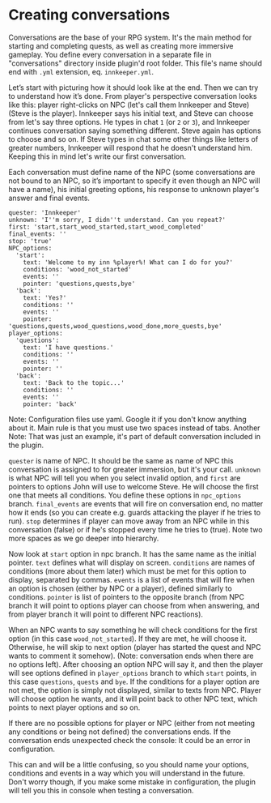 # Creating conversations

Conversations are the base of your RPG system. It's the main method for starting and completing quests, as well as creating more immersive gameplay. You define every conversation in a separate file in "conversations" directory inside plugin'd root folder. This file's name should end with `.yml` extension, eq. `innkeeper.yml`.

Let’s start with picturing how it should look like at the end. Then we can try to understand how it’s done. From player's perspective conversation looks like this: player right-clicks on NPC (let's call them Innkeeper and Steve) (Steve is the player). Innkeeper says his initial text, and Steve can choose from let's say three options. He types in chat `1` (or `2` or `3`), and Innkeeper continues conversation saying something different. Steve again has options to choose and so on. If Steve types in chat some other things like letters of greater numbers, Innkeeper will respond that he doesn't understand him. Keeping this in mind let's write our first conversation.

Each conversation must define name of the NPC (some conversations are not bound to an NPC, so it’s important to specify it even though an NPC will have a name), his initial greeting options, his response to unknown player's answer and final events.

    quester: 'Innkeeper'
    unknown: 'I''m sorry, I didn''t understand. Can you repeat?'
    first: 'start,start_wood_started,start_wood_completed'
    final_events: ''
    stop: 'true'
    NPC_options:
      'start':
        text: 'Welcome to my inn %player%! What can I do for you?'
        conditions: 'wood_not_started'
        events: ''
        pointer: 'questions,quests,bye'
      'back':
        text: 'Yes?'
        conditions: ''
        events: ''
        pointer: 'questions,quests,wood_questions,wood_done,more_quests,bye'
    player_options:
      'questions':
        text: 'I have questions.'
        conditions: ''
        events: ''
        pointer: ''
      'back':
        text: 'Back to the topic...'
        conditions: ''
        events: ''
        pointer: 'back'

Note: Configuration files use yaml. Google it if you don't know anything about it. Main rule is that you must use two spaces instead of tabs. Another Note: That was just an example, it's part of default conversation included in the plugin.

`quester` is name of NPC. It should be the same as name of NPC this conversation is assigned to for greater immersion, but it's your call. `unknown` is what NPC will tell you when you select invalid option, and `first` are pointers to options John will use to welcome Steve. He will choose the first one that meets all conditions. You define these options in `npc_options` branch. `final_events` are events that will fire on conversation end, no matter how it ends (so you can create e.g. guards attacking the player if he tries to run). `stop` determines if player can move away from an NPC while in this conversation (false) or if he's stopped every time he tries to (true). Note two more spaces as we go deeper into hierarchy.

Now look at `start` option in npc branch. It has the same name as the initial pointer. `text` defines what will display on screen. `conditions` are names of conditions (more about them later) which must be met for this option to display, separated by commas. `events` is a list of events that will fire when an option is chosen (either by NPC or a player), defined similarly to conditions. `pointer` is list of pointers to the opposite branch (from NPC branch it will point to options player can choose from when answering, and from player branch it will point to different NPC reactions).

When an NPC wants to say something he will check conditions for the first option (in this case `wood_not_started`). If they are met, he will choose it. Otherwise, he will skip to next option (player has started the quest and NPC wants to comment it somehow). (Note: conversation ends when there are no options left). After choosing an option NPC will say it, and then the player will see options defined in `player_options` branch to which `start` points, in this case `questions`, `quests` and `bye`. If the conditions for a player option are not met, the option is simply not displayed, similar to texts from NPC. Player will choose option he wants, and it will point back to other NPC text, which points to next player options and so on.

If there are no possible options for player or NPC (either from not meeting any conditions or being not defined) the conversations ends. If the conversation ends unexpected check the console: It could be an error in configuration.

This can and will be a little confusing, so you should name your options, conditions and events in a way which you will understand in the future. Don't worry though, if you make some mistake in configuration, the plugin will tell you this in console when testing a conversation.
